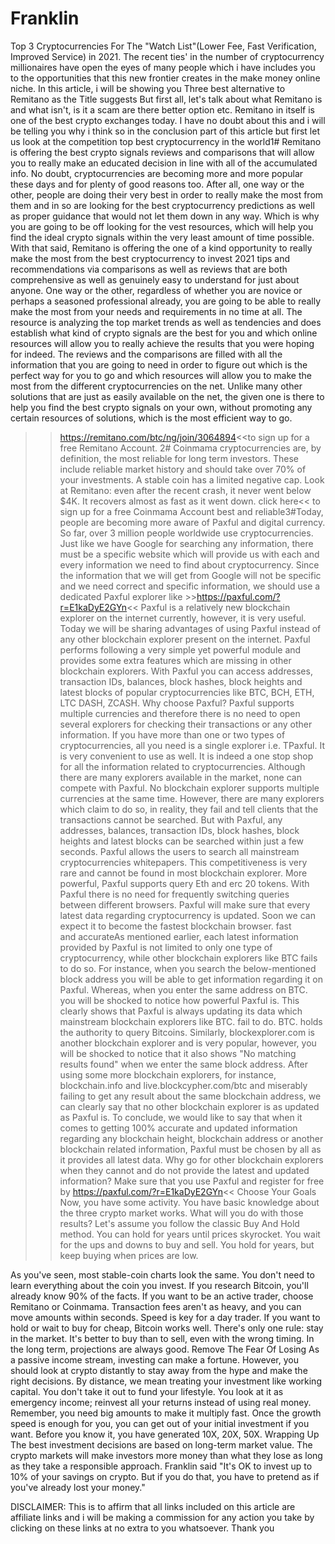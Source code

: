# Franklin
Top 3 Cryptocurrencies For The "Watch List"(Lower Fee, Fast Verification, Improved Service) in 2021.
The recent ties' in the number of cryptocurrency millionaires have open the eyes of many people which i have includes you to the opportunities that this new frontier creates in the make money online niche.
In this article, i will be showing you Three best alternative to Remitano as the Title suggests
But first all, let's talk about what Remitano is and what isn't, is it a scam are there better option etc.
Remitano in itself is one of the best crypto exchanges today. I have no doubt about this and i will be telling you why i think so in the conclusion part of this article but first let us look at the competition
top best cryptocurrency in the world1# Remitano is offering the best crypto signals reviews and comparisons that will allow you to really make an educated decision in line with all of the accumulated info.
No doubt, cryptocurrencies are becoming more and more popular these days and for plenty of good reasons too. After all, one way or the other, people are doing their very best in order to really make the most from them and in so are looking for the best cryptocurrency predictions as well as proper guidance that would not let them down in any way. Which is why you are going to be off looking for the vest resources, which will help you find the ideal crypto signals within the very least amount of time possible.
With that said, Remitano is offering the one of a kind opportunity to really make the most from the best cryptocurrency to invest 2021 tips and recommendations via comparisons as well as reviews that are both comprehensive as well as genuinely easy to understand for just about anyone. One way or the other, regardless of whether you are novice or perhaps a seasoned professional already, you are going to be able to really make the most from your needs and requirements in no time at all. The resource is analyzing the top market trends as well as tendencies and does establish what kind of crypto signals are the best for you and which online resources will allow you to really achieve the results that you were hoping for indeed. The reviews and the comparisons are filled with all the information that you are going to need in order to figure out which is the perfect way for you to go and which resources will allow you to make the most from the different cryptocurrencies on the net.
Unlike many other solutions that are just as easily available on the net, the given one is there to help you find the best crypto signals on your own, without promoting any certain resources of solutions, which is the most efficient way to go.
>>https://remitano.com/btc/ng/join/3064894<<to sign up for a free Remitano Account.
2# Coinmama cryptocurrencies are, by definition, the most reliable for long term investors. These include reliable market history and should take over 70% of your investments.
A stable coin has a limited negative cap. Look at Remitano: even after the recent crash, it never went below $4K. It recovers almost as fast as it went down.
>>click here<< to sign up for a free Coinmama Account
best and reliable3#Today, people are becoming more aware of Paxful and digital currency. So far, over 3 million people worldwide use cryptocurrencies. Just like we have Google for searching any information, there must be a specific website which will provide us with each and every information we need to find about cryptocurrency. Since the information that we will get from Google will not be specific and we need correct and specific information, we should use a dedicated Paxful explorer like >>https://paxful.com/?r=E1kaDyE2GYn<<
Paxful is a relatively new blockchain explorer on the internet currently, however, it is very useful. Today we will be sharing advantages of using Paxful instead of any other blockchain explorer present on the internet.
Paxful performs following a very simple yet powerful module and provides some extra features which are missing in other blockchain explorers. With Paxful you can access addresses, transaction IDs, balances, block hashes, block heights and latest blocks of popular cryptocurrencies like BTC, BCH, ETH, LTC DASH, ZCASH.
Why choose Paxful?
Paxful supports multiple currencies and therefore there is no need to open several explorers for checking their transactions or any other information. If you have more than one or two types of cryptocurrencies, all you need is a single explorer i.e. TPaxful. It is very convenient to use as well. It is indeed a one stop shop for all the information related to cryptocurrencies.
Although there are many explorers available in the market, none can compete with Paxful. No blockchain explorer supports multiple currencies at the same time. However, there are many explorers which claim to do so, in reality, they fail and tell clients that the transactions cannot be searched. But with Paxful, any addresses, balances, transaction IDs, block hashes, block heights and latest blocks can be searched within just a few seconds.
Paxful allows the users to search all mainstream cryptocurrencies whitepapers. This competitiveness is very rare and cannot be found in most blockchain explorer.
More powerful, Paxful supports query Eth and erc 20 tokens.
With Paxful there is no need for frequently switching queries between different browsers. Paxful will make sure that every latest data regarding cryptocurrency is updated. Soon we can expect it to become the fastest blockchain browser.
fast and accurateAs mentioned earlier, each latest information provided by Paxful is not limited to only one type of cryptocurrency, while other blockchain explorers like BTC fails to do so. For instance, when you search the below-mentioned block address you will be able to get information regarding it on Paxful. Whereas, when you enter the same address on BTC. you will be shocked to notice how powerful Paxful is.
This clearly shows that Paxful is always updating its data which mainstream blockchain explorers like BTC. fail to do. BTC. holds the authority to query Bitcoins.
Similarly, blockexplorer.com is another blockchain explorer and is very popular, however, you will be shocked to notice that it also shows "No matching results found" when we enter the same block address.
After using some more blockchain explorers, for instance, blockchain.info and live.blockcypher.com/btc and miserably failing to get any result about the same blockchain address, we can clearly say that no other blockchain explorer is as updated as Paxful is.
To conclude, we would like to say that when it comes to getting 100% accurate and updated information regarding any blockchain height, blockchain address or another blockchain related information, Paxful must be chosen by all as it provides all latest data. Why go for other blockchain explorers when they cannot and do not provide the latest and updated information? Make sure that you use Paxful and register for free by
>>https://paxful.com/?r=E1kaDyE2GYn<<
Choose Your Goals
Now, you have some activity. You have basic knowledge about the three crypto market works. What will you do with those results?
Let's assume you follow the classic Buy And Hold method.
You can hold for years until prices skyrocket.
You wait for the ups and downs to buy and sell.
You hold for years, but keep buying when prices are low.

As you've seen, most stable-coin charts look the same. You don't need to learn everything about the coin you invest. If you research Bitcoin, you'll already know 90% of the facts.
If you want to be an active trader, choose Remitano or Coinmama. Transaction fees aren't as heavy, and you can move amounts within seconds. Speed is key for a day trader.
If you want to hold or wait to buy for cheap, Bitcoin works well.
There's only one rule: stay in the market. It's better to buy than to sell, even with the wrong timing. In the long term, projections are always good.
Remove The Fear Of Losing
As a passive income stream, investing can make a fortune. However, you should look at crypto distantly to stay away from the hype and make the right decisions.
By distance, we mean treating your investment like working capital. You don't take it out to fund your lifestyle. You look at it as emergency income; reinvest all your returns instead of using real money.
Remember, you need big amounts to make it multiply fast. Once the growth speed is enough for you, you can get out of your initial investment if you want.
Before you know it, you have generated 10X, 20X, 50X.
Wrapping Up
The best investment decisions are based on long-term market value.
The crypto markets will make investors more money than what they lose as long as they take a responsible approach.
Franklin said "It's OK to invest up to 10% of your savings on crypto. But if you do that, you have to pretend as if you've already lost your money."

DISCLAIMER: This is to affirm that all links included on this article are affiliate links and i will be making a commission for any action you take by clicking on these links at no extra to you whatsoever. Thank you
